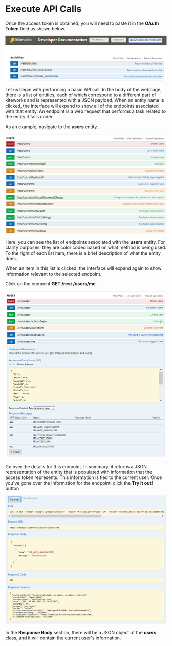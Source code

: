 # Execute API Calls

Once the access token is obtained, you will need to paste it in the **OAuth Token** field as shown below.

![](../images/develop_doc.jpg)

Let us begin with performing a basic API call. In the body of the webpage, there is a list of entities, each of which correspond to a different part of kiteworks and is represented with a JSON payload. When an entity name is clicked, the interface will expand to show all of the endpoints associated with that entity. An endpoint is a web request that performs a task related to the entity it falls under.
 
As an example, navigate to the **users** entity.

![](../images/usersentity.jpg)

Here, you can see the list of endpoints associated with the **users** entity. For clarity purposes, they are color coded based on what method is being used. To the right of each list item, there is a brief description of what the entity does.

When an item in this list is clicked, the interface will expand again to show information relevant to the selected endpoint.

Click on the endpoint **GET /rest /users/me**.

![](../images/clickendpoint.jpg)

Go over the details for this endpoint. In summary, it returns a JSON representation of the entity that is populated with information that the access token represents. This information is tied to the current user. Once you've gone over the information for the endpoint, click the **Try it out!** button

![](../images/tryitout.png)

In the **Response Body** section, there will be a JSON object of the **users** class, and it will contain the current user's information.
